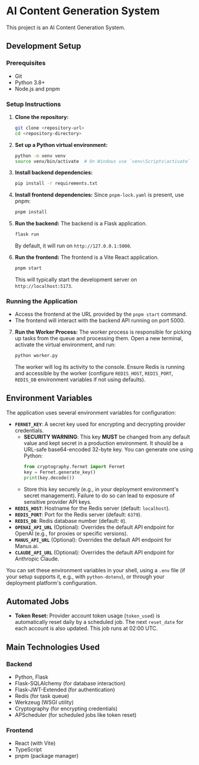 # AI Content Generation System

This project is an AI Content Generation System.

## Development Setup

### Prerequisites

- Git
- Python 3.8+
- Node.js and pnpm

### Setup Instructions

1.  **Clone the repository:**
    ```bash
    git clone <repository-url>
    cd <repository-directory>
    ```

2.  **Set up a Python virtual environment:**
    ```bash
    python -m venv venv
    source venv/bin/activate  # On Windows use `venv\Scripts\activate`
    ```

3.  **Install backend dependencies:**
    ```bash
    pip install -r requirements.txt
    ```

4.  **Install frontend dependencies:**
    Since `pnpm-lock.yaml` is present, use pnpm:
    ```bash
    pnpm install
    ```

5.  **Run the backend:**
    The backend is a Flask application.
    ```bash
    flask run
    ```
    By default, it will run on `http://127.0.0.1:5000`.

6.  **Run the frontend:**
    The frontend is a Vite React application.
    ```bash
    pnpm start
    ```
    This will typically start the development server on `http://localhost:5173`.

### Running the Application

-   Access the frontend at the URL provided by the `pnpm start` command.
-   The frontend will interact with the backend API running on port 5000.

7.  **Run the Worker Process:**
    The worker process is responsible for picking up tasks from the queue and processing them.
    Open a new terminal, activate the virtual environment, and run:
    ```bash
    python worker.py
    ```
    The worker will log its activity to the console. Ensure Redis is running and accessible by the worker (configure `REDIS_HOST`, `REDIS_PORT`, `REDIS_DB` environment variables if not using defaults).

## Environment Variables

The application uses several environment variables for configuration:

-   **`FERNET_KEY`**: A secret key used for encrypting and decrypting provider credentials.
    -   **SECURITY WARNING**: This key **MUST** be changed from any default value and kept secret in a production environment. It should be a URL-safe base64-encoded 32-byte key. You can generate one using Python:
        ```python
        from cryptography.fernet import Fernet
        key = Fernet.generate_key()
        print(key.decode())
        ```
    -   Store this key securely (e.g., in your deployment environment's secret management). Failure to do so can lead to exposure of sensitive provider API keys.
-   **`REDIS_HOST`**: Hostname for the Redis server (default: `localhost`).
-   **`REDIS_PORT`**: Port for the Redis server (default: `6379`).
-   **`REDIS_DB`**: Redis database number (default: `0`).
-   **`OPENAI_API_URL`** (Optional): Overrides the default API endpoint for OpenAI (e.g., for proxies or specific versions).
-   **`MANUS_API_URL`** (Optional): Overrides the default API endpoint for Manus.ai.
-   **`CLAUDE_API_URL`** (Optional): Overrides the default API endpoint for Anthropic Claude.

You can set these environment variables in your shell, using a `.env` file (if your setup supports it, e.g., with `python-dotenv`), or through your deployment platform's configuration.

## Automated Jobs

-   **Token Reset:** Provider account token usage (`token_used`) is automatically reset daily by a scheduled job. The next `reset_date` for each account is also updated. This job runs at 02:00 UTC.

## Main Technologies Used

### Backend
- Python, Flask
- Flask-SQLAlchemy (for database interaction)
- Flask-JWT-Extended (for authentication)
- Redis (for task queue)
- Werkzeug (WSGI utility)
- Cryptography (for encrypting credentials)
- APScheduler (for scheduled jobs like token reset)

### Frontend
- React (with Vite)
- TypeScript
- pnpm (package manager)
```
